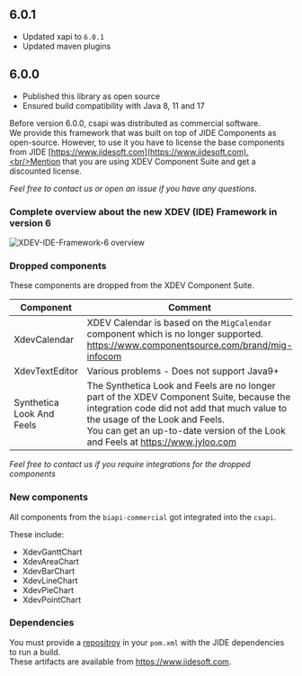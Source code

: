 ## 6.0.1
* Updated xapi to ``6.0.1``
* Updated maven plugins

## 6.0.0
* Published this library as open source
* Ensured build compatibility with Java 8, 11 and 17

Before version 6.0.0, csapi was distributed as commercial software.<br/>
We provide this framework that was built on top of JIDE Components as open-source. However, to use it you have to license the base components from JIDE [https://www.jidesoft.com](https://www.jidesoft.com).<br/>Mention that you are using XDEV Component Suite and get a discounted license.

*Feel free to contact us or open an issue if you have any questions.*

### Complete overview about the new XDEV (IDE) Framework in version 6
![XDEV-IDE-Framework-6 overview](https://user-images.githubusercontent.com/45384811/134640194-0b42a238-3c7e-402a-8b05-51419108dbbd.png)

### Dropped components
These components are dropped from the XDEV Component Suite.

| Component | Comment |
| -- | -- |
| XdevCalendar | XDEV Calendar is based on the ``MigCalendar`` component which is no longer supported.<br/> https://www.componentsource.com/brand/mig-infocom | 
| XdevTextEditor| Various problems - Does not support Java9+ |
| Synthetica Look And Feels | The Synthetica Look and Feels are no longer part of the XDEV Component Suite, because the integration code did not add that much value to the usage of the Look and Feels.<br/>You can get an up-to-date version of the Look and Feels at https://www.jyloo.com |

*Feel free to contact us if you require integrations for the dropped components*

### New components
All components from the ``biapi-commercial`` got integrated into the ``csapi``.

These include:
* XdevGanttChart
* XdevAreaChart
* XdevBarChart
* XdevLineChart
* XdevPieChart
* XdevPointChart


### Dependencies
You must provide a [repositroy](https://maven.apache.org/guides/mini/guide-multiple-repositories.html) in your `pom.xml` with the JIDE dependencies to run a build.<br/>
These artifacts are available from https://www.jidesoft.com.
